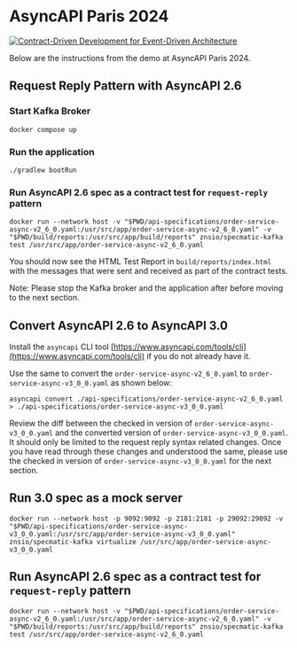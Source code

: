 # AsyncAPI Paris 2024

[![Contract-Driven Development for Event-Driven Architecture](https://img.youtube.com/vi/zF88Bn1o-d0/maxresdefault.jpg)](https://www.youtube.com/watch?v=zF88Bn1o-d0)

Below are the instructions from the demo at AsyncAPI Paris 2024.

## Request Reply Pattern with AsyncAPI 2.6

### Start Kafka Broker
```shell
docker compose up
```

### Run the application
```shell
./gradlew bootRun 
```

### Run AsyncAPI 2.6 spec as a contract test for `request-reply` pattern
```shell
docker run --network host -v "$PWD/api-specifications/order-service-async-v2_6_0.yaml:/usr/src/app/order-service-async-v2_6_0.yaml" -v "$PWD/build/reports:/usr/src/app/build/reports" znsio/specmatic-kafka test /usr/src/app/order-service-async-v2_6_0.yaml
```

You should now see the HTML Test Report in `build/reports/index.html` with the messages that were sent and received as part of the contract tests.

Note: Please stop the Kafka broker and the application after before moving to the next section.

## Convert AsyncAPI 2.6 to AsyncAPI 3.0

Install the `asyncapi` CLI tool [https://www.asyncapi.com/tools/cli](https://www.asyncapi.com/tools/cli) if you do not already have it.

Use the same to convert the `order-service-async-v2_6_0.yaml` to `order-service-async-v3_0_0.yaml` as shown below:

```shell
asyncapi convert ./api-specifications/order-service-async-v2_6_0.yaml > ./api-specifications/order-service-async-v3_0_0.yaml
```

Review the diff between the checked in version of `order-service-async-v3_0_0.yaml` and the converted version of `order-service-async-v3_0_0.yaml`. It should only be limited to the request reply syntax related changes.
Once you have read through these changes and understood the same, please use the checked in version of `order-service-async-v3_0_0.yaml` for the next section.

## Run 3.0 spec as a mock server
```shell
docker run --network host -p 9092:9092 -p 2181:2181 -p 29092:29092 -v "$PWD/api-specifications/order-service-async-v3_0_0.yaml:/usr/src/app/order-service-async-v3_0_0.yaml" znsio/specmatic-kafka virtualize /usr/src/app/order-service-async-v3_0_0.yaml
```

## Run AsyncAPI 2.6 spec as a contract test for `request-reply` pattern
```shell
docker run --network host -v "$PWD/api-specifications/order-service-async-v2_6_0.yaml:/usr/src/app/order-service-async-v2_6_0.yaml" -v "$PWD/build/reports:/usr/src/app/build/reports" znsio/specmatic-kafka test /usr/src/app/order-service-async-v2_6_0.yaml
```

